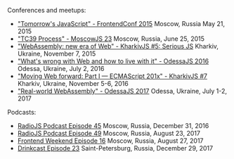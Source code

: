 Conferences and meetups:
- ["Tomorrow's JavaScript" - FrontendConf 2015](FrontendConf2015/) Moscow, Russia May 21, 2015
- ["TC39 Process" - MoscowJS 23](MoscowJS23/) Moscow, Russia, June 25, 2015
- ["WebAssembly: new era of Web" - KharkivJS #5: Serious JS](KharkivJS5/) Kharkiv, Ukraine, November 7, 2015
- ["What's wrong with Web and how to live with it" - OdessaJS 2016](OdessaJS2016/) Odessa, Ukraine, July 2, 2016
- ["Moving Web forward: Part I — ECMAScript 201x" - KharkivJS #7](KharkivJS7/) Kharkiv, Ukraine, November 5-6, 2016
- ["Real-world WebAssembly" - OdessaJS 2017](OdessaJS2017/) Odessa, Ukraine, July 1-2, 2017

Podcasts:
- [RadioJS Podcast Episode 45](https://radiojs.ru/2016/12/radiojs-45/) Moscow, Russia, December 31, 2016
- [RadioJS Podcast Episode 49](https://radiojs.ru/2017/08/radiojs-49/) Moscow, Russia, August 23, 2017
- [Frontend Weekend Episode 16](https://soundcloud.com/frontend-weekend/fw-16) Moscow, Russia, August 27, 2017
- [Drinkcast Episode 23](https://spb-frontend.ru/podcast/23/) Saint-Petersburg, Russia, December 29, 2017